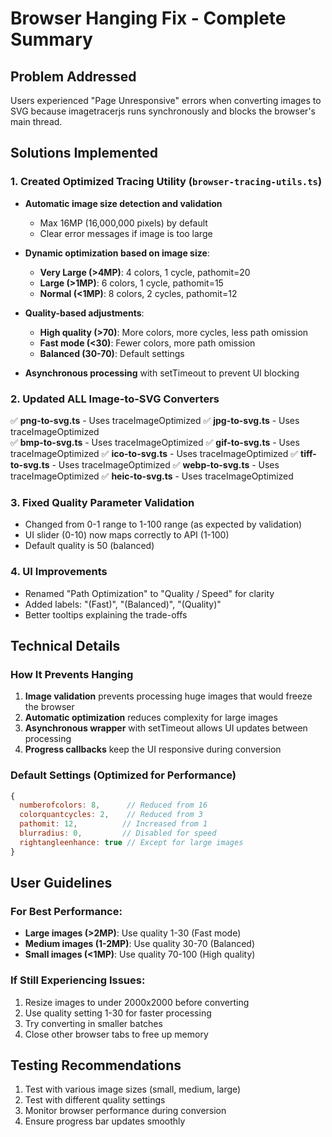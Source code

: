 # Browser Hanging Fix - Complete Summary

## Problem Addressed
Users experienced "Page Unresponsive" errors when converting images to SVG because imagetracerjs runs synchronously and blocks the browser's main thread.

## Solutions Implemented

### 1. Created Optimized Tracing Utility (`browser-tracing-utils.ts`)
- **Automatic image size detection and validation**
  - Max 16MP (16,000,000 pixels) by default
  - Clear error messages if image is too large
  
- **Dynamic optimization based on image size**:
  - **Very Large (>4MP)**: 4 colors, 1 cycle, pathomit=20
  - **Large (>1MP)**: 6 colors, 1 cycle, pathomit=15  
  - **Normal (<1MP)**: 8 colors, 2 cycles, pathomit=12

- **Quality-based adjustments**:
  - **High quality (>70)**: More colors, more cycles, less path omission
  - **Fast mode (<30)**: Fewer colors, more path omission
  - **Balanced (30-70)**: Default settings

- **Asynchronous processing** with setTimeout to prevent UI blocking

### 2. Updated ALL Image-to-SVG Converters
✅ **png-to-svg.ts** - Uses traceImageOptimized
✅ **jpg-to-svg.ts** - Uses traceImageOptimized  
✅ **bmp-to-svg.ts** - Uses traceImageOptimized
✅ **gif-to-svg.ts** - Uses traceImageOptimized
✅ **ico-to-svg.ts** - Uses traceImageOptimized
✅ **tiff-to-svg.ts** - Uses traceImageOptimized
✅ **webp-to-svg.ts** - Uses traceImageOptimized
✅ **heic-to-svg.ts** - Uses traceImageOptimized

### 3. Fixed Quality Parameter Validation
- Changed from 0-1 range to 1-100 range (as expected by validation)
- UI slider (0-10) now maps correctly to API (1-100)
- Default quality is 50 (balanced)

### 4. UI Improvements
- Renamed "Path Optimization" to "Quality / Speed" for clarity
- Added labels: "(Fast)", "(Balanced)", "(Quality)"
- Better tooltips explaining the trade-offs

## Technical Details

### How It Prevents Hanging
1. **Image validation** prevents processing huge images that would freeze the browser
2. **Automatic optimization** reduces complexity for large images
3. **Asynchronous wrapper** with setTimeout allows UI updates between processing
4. **Progress callbacks** keep the UI responsive during conversion

### Default Settings (Optimized for Performance)
```javascript
{
  numberofcolors: 8,      // Reduced from 16
  colorquantcycles: 2,    // Reduced from 3
  pathomit: 12,          // Increased from 1
  blurradius: 0,         // Disabled for speed
  rightangleenhance: true // Except for large images
}
```

## User Guidelines

### For Best Performance:
- **Large images (>2MP)**: Use quality 1-30 (Fast mode)
- **Medium images (1-2MP)**: Use quality 30-70 (Balanced)
- **Small images (<1MP)**: Use quality 70-100 (High quality)

### If Still Experiencing Issues:
1. Resize images to under 2000x2000 before converting
2. Use quality setting 1-30 for faster processing
3. Try converting in smaller batches
4. Close other browser tabs to free up memory

## Testing Recommendations
1. Test with various image sizes (small, medium, large)
2. Test with different quality settings
3. Monitor browser performance during conversion
4. Ensure progress bar updates smoothly